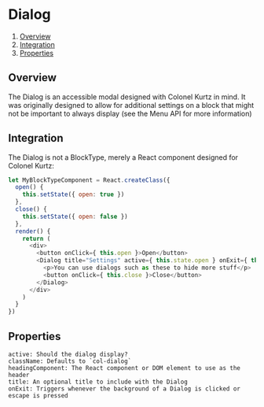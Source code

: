 # Dialog

1. [Overview](#overview)
2. [Integration](#integration)
3. [Properties](#properties)

## Overview

The Dialog is an accessible modal designed with Colonel Kurtz in
mind. It was originally designed to allow for additional settings on a
block that might not be important to always display (see the Menu API
for more information)

## Integration

The Dialog is not a BlockType, merely a React component designed for
Colonel Kurtz:

```javascript
let MyBlockTypeComponent = React.createClass({
  open() {
    this.setState({ open: true })
  },
  close() {
    this.setState({ open: false })
  },
  render() {
    return (
      <div>
        <button onClick={ this.open }>Open</button>
        <Dialog title="Settings" active={ this.state.open } onExit={ this.close }>
          <p>You can use dialogs such as these to hide more stuff</p>
          <button onClick={ this.close }>Close</button>
        </Dialog>
      </div>
    )
  }
})
```

## Properties

```
active: Should the dialog display?
className: Defaults to `col-dialog`
headingComponent: The React component or DOM element to use as the header
title: An optional title to include with the Dialog
onExit: Triggers whenever the background of a Dialog is clicked or escape is pressed
```
